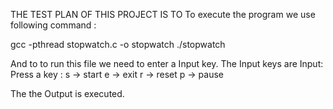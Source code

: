 THE TEST PLAN OF THIS PROJECT IS TO
To execute the program we use following command :

gcc -pthread stopwatch.c -o stopwatch ./stopwatch


And to to run this file we need to enter a Input key.
The Input keys are  Input:
Press a key :
s -> start
e -> exit
r -> reset
p -> pause

The the Output is executed.
